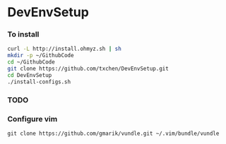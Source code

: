 DevEnvSetup
===========

### To install
```bash
curl -L http://install.ohmyz.sh | sh
mkdir -p ~/GithubCode
cd ~/GithubCode
git clone https://github.com/txchen/DevEnvSetup.git
cd DevEnvSetup
./install-configs.sh
```

### TODO

### Configure vim
```
git clone https://github.com/gmarik/vundle.git ~/.vim/bundle/vundle
```
